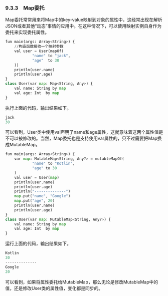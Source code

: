 ### 9.3.3　Map委托

Map委托常常用来将Map中的key-value映射到对象的属性中，这经常出现在解析JSON或者其他“动态”事情的应用中。在这种情况下，可以使用映射实例自身作为委托来实现委托属性。

```python
fun main(args: Array<String>) {
    //构造函数接收一个映射参数
    val user = User(mapOf(
            "name" to "jack",
            "age"  to 30
    ))
    println(user.name)
    println(user.age)
}
class User(var map: Map<String, Any>) {
    val name: String by map
    val age: Int  by map
}
```

执行上面的代码，输出结果如下。

```python
jack
30
```

可以看到，User类中使用val声明了name和age属性，这就意味着这两个属性值是不可以被修改的。当然，Map委托也是支持使用var属性的，只不过需要把Map换成MutableMap。

```python
fun main(args: Array<String>) {
    var map: MutableMap<String, Any?> = mutableMapOf(
            "name" to "Kotlin",
            "age" to 30
    )
    val user = User(map)
    println(user.name)
    println(user.age)
    println("--------------")
    map.put("name", "Google")
    map.put("age", 20)
    println(user.name)
    println(user.age)
}
class User(var map: MutableMap<String, Any?>) {
    val name: String by map
    val age: Int  by map
}
```

运行上面的代码，输出结果如下。

```python
Kotlin
30
--------------
Google
20
```

可以看到，如果将属性委托给MutableMap，那么无论是修改MutableMap中的值，还是修改User类的属性值，变化都是同步的。

